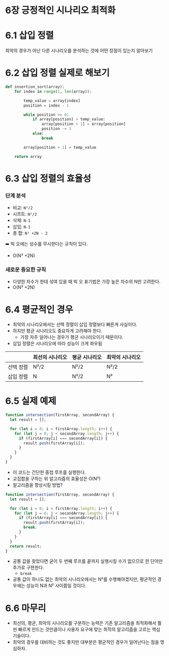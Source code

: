 # 6장 긍정적인 시나리오 최적화

# 6.1 삽입 정렬

최악의 경우가 아닌 다른 시나리오를 분석하는 것에 어떤 장점이 있는지 알아보기

# 6.2 삽입 정렬 실제로 해보기

```python
def insertion_sort(array):
    for index in range(1, len(array)):

        temp_value = array[index]
        position = index - 1

        while position >= 0:
            if array[position] > temp_value:
                array[position + 1] = array[position]
                position -= 1
            else:
                break

        array[position + 1] = temp_value

    return array
```

# 6.3 삽입 정렬의 효율성

### 단계 분석

- 비교: `N²/2`
- 시프트: `N²/2`
- 삭제: `N-1`
- 삽입: `N-1`
- 총 합: `N² +2N - 2`

➡️ 빅 오에는 상수를 무시한다는 규칙이 있다.

- O(N² +2N)

### 새로운 중요한 규칙

- 다양한 차수가 한데 섞여 있을 때 빅 오 표기법은 가장 높은 차수의 N만 고려한다.
- O(N² +2N)

# 6.4 평균적인 경우

- 최악의 시나리오에서는 선택 정렬이 삽입 정렬보다 빠른게 사실이다.
- 하지만 평균 시나리오도 중요하게 고려해야 한다.
  - 가장 자주 일어나는 경우가 평균 시나리오이기 때문이다.
- 삽입 정렬은 시나리오에 따라 성능이 크게 좌우됨

|           | 최선의 시나리오 | 평균 시나리오 | 최악의 시나리오 |
| --------- | --------------- | ------------- | --------------- |
| 선택 정렬 | N²/2            | N²/2          | N²/2            |
| 삽입 정렬 | N               | N²/2          | N²              |

# 6.5 실제 예제

```jsx
function intersection(firstArray, secondArray) {
  let result = [];

  for (let i = 0; i < firstArray.length; i++) {
    for (let j = 0; j < secondArray.length; j++) {
      if (firstArray[i] === secondArray[i]) {
        result.push(firstArray[i]);
      }
    }
  }
}
```

- 이 코드는 간단한 중첩 루프를 실행한다.
- 교집합을 구하는 위 알고리즘의 효율성은 O(N²)
- 알고리즘을 향상시킬 방법?

```jsx
function intersection(firstArray, secondArray) {
  let result = [];

  for (let i = 0; i < firstArray.length; i++) {
    for (let j = 0; j < secondArray.length; j++) {
      if (firstArray[i] === secondArray[i]) {
        result.push(firstArray[i]);
        break;
      }
    }
  }
  return result;
}
```

- 공통 값을 찾았다면 굳이 두 번째 루프를 끝까지 실행시킬 수가 없으므로 한 단어만 추가로 구현한다.
  - `break`
- 공통 값이 하나도 없는 최악의 시나리오에서는 N²를 수행해야겠지만, 평균적인 경우에는 성능이 N과 N² 사이쯤일 것이다.

# 6.6 마무리

- 최선의, 평균, 최악의 시나리오를 구분하는 능력은 기존 알고리즘을 최적화해서 훨씬 빠르게 만드는 것만큼이나 사용자 요구에 맞는 최적의 알고리즘을 고르는 핵심 기술이다.
- 최악의 경우를 대비하는 것도 좋지만 대부분은 평균적인 경우가 일어난다는 점을 명심하자.
